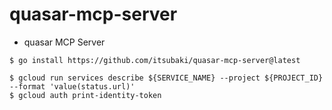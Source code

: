 # quasar-mcp-server

 * quasar MCP Server

```shell
$ go install https://github.com/itsubaki/quasar-mcp-server@latest
```

```shell
$ gcloud run services describe ${SERVICE_NAME} --project ${PROJECT_ID} --format 'value(status.url)'
$ gcloud auth print-identity-token
```

